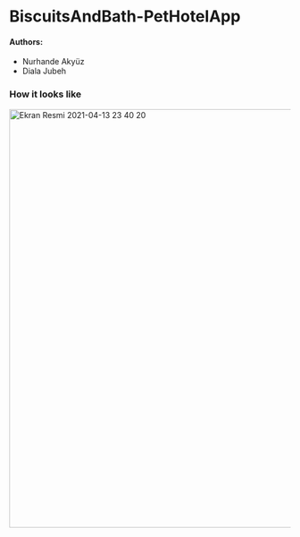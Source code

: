 # BiscuitsAndBath-PetHotelApp


#### Authors:
- Nurhande Akyüz
- Diala Jubeh

### How it looks like

<img width="748" alt="Ekran Resmi 2021-04-13 23 40 20" src="https://user-images.githubusercontent.com/45094797/114618990-b3d31900-9cb2-11eb-93e1-a3a5b61542fb.png">

